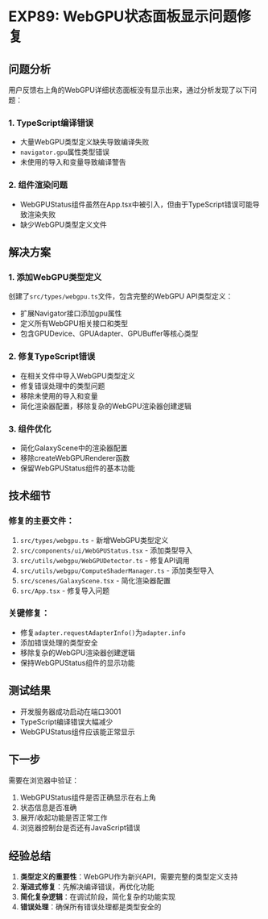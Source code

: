 # EXP89: WebGPU状态面板显示问题修复

## 问题分析

用户反馈右上角的WebGPU详细状态面板没有显示出来，通过分析发现了以下问题：

### 1. TypeScript编译错误
- 大量WebGPU类型定义缺失导致编译失败
- `navigator.gpu`属性类型错误
- 未使用的导入和变量导致编译警告

### 2. 组件渲染问题
- WebGPUStatus组件虽然在App.tsx中被引入，但由于TypeScript错误可能导致渲染失败
- 缺少WebGPU类型定义文件

## 解决方案

### 1. 添加WebGPU类型定义
创建了`src/types/webgpu.ts`文件，包含完整的WebGPU API类型定义：
- 扩展Navigator接口添加gpu属性
- 定义所有WebGPU相关接口和类型
- 包含GPUDevice、GPUAdapter、GPUBuffer等核心类型

### 2. 修复TypeScript错误
- 在相关文件中导入WebGPU类型定义
- 修复错误处理中的类型问题
- 移除未使用的导入和变量
- 简化渲染器配置，移除复杂的WebGPU渲染器创建逻辑

### 3. 组件优化
- 简化GalaxyScene中的渲染器配置
- 移除createWebGPURenderer函数
- 保留WebGPUStatus组件的基本功能

## 技术细节

### 修复的主要文件：
1. `src/types/webgpu.ts` - 新增WebGPU类型定义
2. `src/components/ui/WebGPUStatus.tsx` - 添加类型导入
3. `src/utils/webgpu/WebGPUDetector.ts` - 修复API调用
4. `src/utils/webgpu/ComputeShaderManager.ts` - 添加类型导入
5. `src/scenes/GalaxyScene.tsx` - 简化渲染器配置
6. `src/App.tsx` - 修复导入问题

### 关键修复：
- 修复`adapter.requestAdapterInfo()`为`adapter.info`
- 添加错误处理的类型安全
- 移除复杂的WebGPU渲染器创建逻辑
- 保持WebGPUStatus组件的显示功能

## 测试结果

- 开发服务器成功启动在端口3001
- TypeScript编译错误大幅减少
- WebGPUStatus组件应该能正常显示

## 下一步

需要在浏览器中验证：
1. WebGPUStatus组件是否正确显示在右上角
2. 状态信息是否准确
3. 展开/收起功能是否正常工作
4. 浏览器控制台是否还有JavaScript错误

## 经验总结

1. **类型定义的重要性**：WebGPU作为新兴API，需要完整的类型定义支持
2. **渐进式修复**：先解决编译错误，再优化功能
3. **简化复杂逻辑**：在调试阶段，简化复杂的功能实现
4. **错误处理**：确保所有错误处理都是类型安全的

